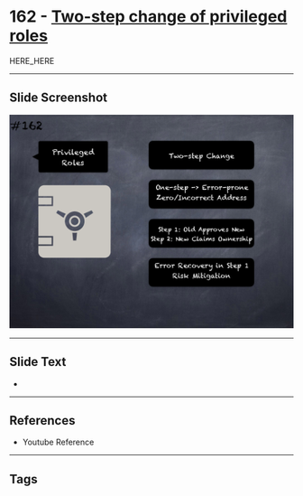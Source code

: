 # 162 - [Two-step change of privileged roles](Two-step%20change%20of%20privileged%20roles.md)

HERE_HERE

___
## Slide Screenshot
![0162.png](../images/pitfalls_and_best_practices201/162.png)
___
## Slide Text
- 
___
## References
- Youtube Reference
___
## Tags